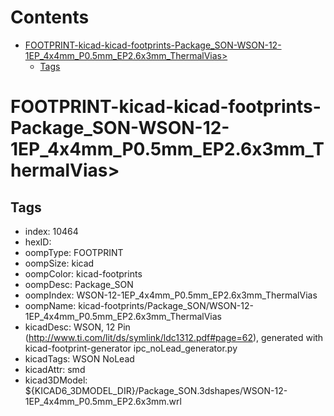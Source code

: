 



Contents
========

* [FOOTPRINT-kicad-kicad-footprints-Package_SON-WSON-12-1EP_4x4mm_P0.5mm_EP2.6x3mm_ThermalVias>](#footprint-kicad-kicad-footprints-package_son-wson-12-1ep_4x4mm_p05mm_ep26x3mm_thermalvias)
	* [Tags](#tags)

# FOOTPRINT-kicad-kicad-footprints-Package_SON-WSON-12-1EP_4x4mm_P0.5mm_EP2.6x3mm_ThermalVias>

## Tags

- index: 10464
- hexID: 
- oompType: FOOTPRINT
- oompSize: kicad
- oompColor: kicad-footprints
- oompDesc: Package_SON
- oompIndex: WSON-12-1EP_4x4mm_P0.5mm_EP2.6x3mm_ThermalVias
- oompName: kicad-footprints/Package_SON/WSON-12-1EP_4x4mm_P0.5mm_EP2.6x3mm_ThermalVias
- kicadDesc: WSON, 12 Pin (http://www.ti.com/lit/ds/symlink/ldc1312.pdf#page=62), generated with kicad-footprint-generator ipc_noLead_generator.py
- kicadTags: WSON NoLead
- kicadAttr: smd
- kicad3DModel: ${KICAD6_3DMODEL_DIR}/Package_SON.3dshapes/WSON-12-1EP_4x4mm_P0.5mm_EP2.6x3mm.wrl
